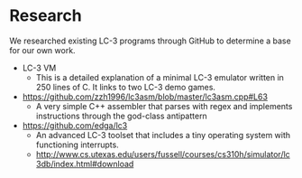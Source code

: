 # Research
We researched existing LC-3 programs through GitHub to determine a base for our own work.

- LC-3 VM
  - This is a detailed explanation of a minimal LC-3 emulator written in 250 lines of C. It links to two LC-3 demo games.
- https://github.com/zzh1996/lc3asm/blob/master/lc3asm.cpp#L63
  - A very simple C++ assembler that parses with regex and implements instructions through the god-class antipattern
- https://github.com/edga/lc3
  - An advanced LC-3 toolset that includes a tiny operating system with functioning interrupts.
  - http://www.cs.utexas.edu/users/fussell/courses/cs310h/simulator/lc3db/index.html#download
